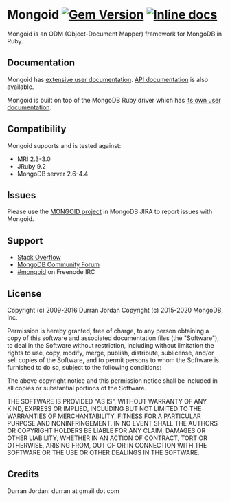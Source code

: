 Mongoid
[![Gem Version][rubygems-img]][rubygems-url]
[![Inline docs][inch-img]][inch-url]
====

Mongoid is an ODM (Object-Document Mapper) framework for MongoDB in Ruby.

Documentation
-------------

Mongoid has [extensive user documentation](https://docs.mongodb.com/mongoid/current/).
[API documentation](http://api.mongodb.com/mongoid/current/) is also available.

Mongoid is built on top of the MongoDB Ruby driver which has
[its own user documentation](https://docs.mongodb.com/ruby-driver/current/).

Compatibility
-------------

Mongoid supports and is tested against:

- MRI 2.3-3.0
- JRuby 9.2
- MongoDB server 2.6-4.4

Issues
------

Please use the [MONGOID project](https://jira.mongodb.org/browse/MONGOID/)
in MongoDB JIRA to report issues with Mongoid.

Support
-------

* [Stack Overflow](http://stackoverflow.com/questions/tagged/mongoid)
* [MongoDB Community Forum](https://developer.mongodb.com/community/forums/tags/c/drivers-odms-connectors/7/mongoid-odm)
* [#mongoid](http://webchat.freenode.net/?channels=mongoid) on Freenode IRC

License
-------

Copyright (c) 2009-2016 Durran Jordan
Copyright (c) 2015-2020 MongoDB, Inc.

Permission is hereby granted, free of charge, to any person obtaining
a copy of this software and associated documentation files (the
"Software"), to deal in the Software without restriction, including
without limitation the rights to use, copy, modify, merge, publish,
distribute, sublicense, and/or sell copies of the Software, and to
permit persons to whom the Software is furnished to do so, subject to
the following conditions:

The above copyright notice and this permission notice shall be
included in all copies or substantial portions of the Software.

THE SOFTWARE IS PROVIDED "AS IS", WITHOUT WARRANTY OF ANY KIND,
EXPRESS OR IMPLIED, INCLUDING BUT NOT LIMITED TO THE WARRANTIES OF
MERCHANTABILITY, FITNESS FOR A PARTICULAR PURPOSE AND
NONINFRINGEMENT. IN NO EVENT SHALL THE AUTHORS OR COPYRIGHT HOLDERS BE
LIABLE FOR ANY CLAIM, DAMAGES OR OTHER LIABILITY, WHETHER IN AN ACTION
OF CONTRACT, TORT OR OTHERWISE, ARISING FROM, OUT OF OR IN CONNECTION
WITH THE SOFTWARE OR THE USE OR OTHER DEALINGS IN THE SOFTWARE.

Credits
-------

Durran Jordan: durran at gmail dot com

[rubygems-img]: https://badge.fury.io/rb/mongoid.svg
[rubygems-url]: http://badge.fury.io/rb/mongoid
[inch-img]: http://inch-ci.org/github/mongodb/mongoid.svg?branch=master
[inch-url]: http://inch-ci.org/github/mongodb/mongoid

